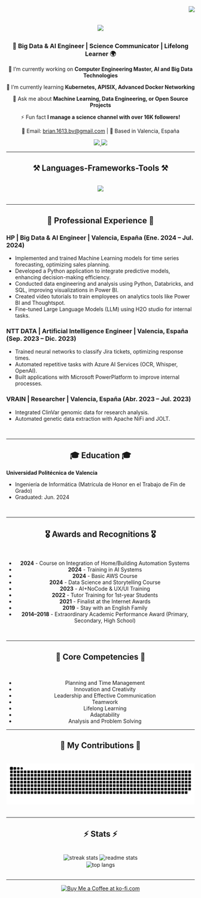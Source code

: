<img align="right" src="https://visitor-badge.laobi.icu/badge?page_id=BrianValiente.BrianValiente" />

<h1 align="center">
    <img src="https://readme-typing-svg.herokuapp.com/?font=Righteous&size=35&center=true&vCenter=true&width=500&height=70&duration=4000&lines=Hi+There!+👋;+I'm+Brian+Valiente+Ródenas!;Welcome+to+my+GitHub+Profile!" />
</h1>

<h3 align="center">🚀 Big Data & AI Engineer | Science Communicator | Lifelong Learner 🌍</h3>

<div align="center">
 
 🔭 I’m currently working on **Computer Engineering Master, AI and Big Data Technologies**
 
 🌱 I’m currently learning **Kubernetes, APISIX, Advanced Docker Networking**

💬 Ask me about **Machine Learning, Data Engineering, or Open Source Projects**

⚡ Fun fact **I manage a science channel with over 16K followers!**

📧 Email: brian.1613.bv@gmail.com | 📍 Based in Valencia, España

</div>

<div align="center"> 
  <a href="mailto:brian.1613.bv@gmail.com">
    <img src="https://img.shields.io/badge/Gmail-333333?style=for-the-badge&logo=gmail&logoColor=red" />
  </a>
  <a href="https://linkedin.com/in/brian-valiente-rodenas" target="_blank">
    <img src="https://img.shields.io/badge/LinkedIn-0077B5?style=for-the-badge&logo=linkedin&logoColor=white" target="_blank" />
  </a>
</div>

 <hr/>
 
<h2 align="center">⚒️ Languages-Frameworks-Tools ⚒️</h2>
<br/>
<div align="center">
    <img src="https://skillicons.dev/icons?i=python,java,go,javascript,typescript,mysql,postgresql,sqlite,azure,docker,kubernetes,git,github,vscode,linux,pytorch,tensorflow,databricks,powerbi,react,nextjs,html,css,tailwind,figma,fastapi,flask" /><br>
</div>

<br/>
<hr/>

<h2 align="center">💼 Professional Experience 💼</h2>

### HP | Big Data & AI Engineer | Valencia, España (Ene. 2024 – Jul. 2024)
- Implemented and trained Machine Learning models for time series forecasting, optimizing sales planning.
- Developed a Python application to integrate predictive models, enhancing decision-making efficiency.
- Conducted data engineering and analysis using Python, Databricks, and SQL, improving visualizations in Power BI.
- Created video tutorials to train employees on analytics tools like Power BI and Thoughtspot.
- Fine-tuned Large Language Models (LLM) using H2O studio for internal tasks.

### NTT DATA | Artificial Intelligence Engineer | Valencia, España (Sep. 2023 – Dic. 2023)
- Trained neural networks to classify Jira tickets, optimizing response times.
- Automated repetitive tasks with Azure AI Services (OCR, Whisper, OpenAI).
- Built applications with Microsoft PowerPlatform to improve internal processes.

### VRAIN | Researcher | Valencia, España (Abr. 2023 – Jul. 2023)
- Integrated ClinVar genomic data for research analysis.
- Automated genetic data extraction with Apache NiFi and JOLT.

<br/>
<hr/>

<h2 align="center">🎓 Education 🎓</h2>

**Universidad Politécnica de Valencia**
- Ingeniería de Informática (Matrícula de Honor en el Trabajo de Fin de Grado)
- Graduated: Jun. 2024

<br/>
<hr/>

<div align="center">
  <h2>🎖️ Awards and Recognitions 🎖️</h2>
  <br>
  <ul>
    <li><b>2024</b> - Course on Integration of Home/Building Automation Systems</li>
    <li><b>2024</b> - Training in AI Systems</li>
    <li><b>2024</b> - Basic AWS Course</li>
    <li><b>2024</b> - Data Science and Storytelling Course</li>
    <li><b>2023</b> - AI+NoCode & UX/UI Training</li>
    <li><b>2022</b> - Tutor Training for 1st-year Students</li>
    <li><b>2021</b> - Finalist at the Internet Awards</li>
    <li><b>2019</b> - Stay with an English Family</li>
    <li><b>2014–2018</b> - Extraordinary Academic Performance Award (Primary, Secondary, High School)</li>
  </ul>
</div>

<br/>
<hr/>

<div align="center">
  <h2>🌟 Core Competencies 🌟</h2>
  <br>
  <ul>
    <li>Planning and Time Management</li>
    <li>Innovation and Creativity</li>
    <li>Leadership and Effective Communication</li>
    <li>Teamwork</li>
    <li>Lifelong Learning</li>
    <li>Adaptability</li>
    <li>Analysis and Problem Solving</li>
  </ul>
</div>

<hr/>

<h2 align="center">🐍 My Contributions 🐍</h2>
<br>
<div align="center">
  <img alt="snake eating my contributions" src="https://raw.githubusercontent.com/salesp07/salesp07/output/github-contribution-grid-snake.svg" />
</div>

<br/>
<hr/>

<h2 align="center">⚡ Stats ⚡</h2>
<br>
<div align=center>
  <img width=390 src="https://github-readme-streak-stats-salesp07.vercel.app/?user=BrianValiente&count_private=true&theme=react&border_radius=10" alt="streak stats"/>
  <img width=390 src="https://github-readme-stats-salesp07.vercel.app/api?username=BrianValiente&count_private=true&show_icons=true&theme=react&rank_icon=github&border_radius=10" alt="readme stats" />
  <br/>
  <img width=325 align="center" src="https://github-readme-stats-salesp07.vercel.app/api/top-langs/?username=BrianValiente&hide=HTML&langs_count=8&layout=compact&theme=react&border_radius=10&size_weight=0.5&count_weight=0.5" alt="top langs" />
</div>

<br/>
<hr/>

<div align="center">
<a href='[https://ko-fi.com/V7V4RAK9C](https://github.com/brivaro/brivaro/blob/main/images/qrcode.png)' target='_blank'><img height='64' style='border:0px;height:64px;' src='https://storage.ko-fi.com/cdn/kofi1.png?v=3' border='0' alt='Buy Me a Coffee at ko-fi.com' /></a>
</div>

<br/>

